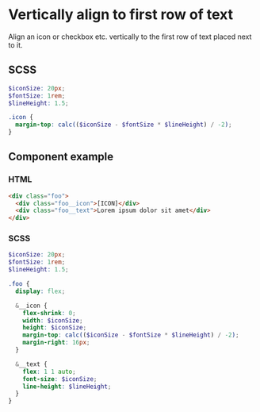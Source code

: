 # Vertically align to first row of text

Align an icon or checkbox etc. vertically to the first row of text placed next to it.

## SCSS

```scss
$iconSize: 20px;
$fontSize: 1rem;
$lineHeight: 1.5;

.icon {
  margin-top: calc(($iconSize - $fontSize * $lineHeight) / -2);
}
```

## Component example

### HTML

```html
<div class="foo">
  <div class="foo__icon">[ICON]</div>
  <div class="foo__text">Lorem ipsum dolor sit amet</div>
</div>
```

### SCSS

```scss
$iconSize: 20px;
$fontSize: 1rem;
$lineHeight: 1.5;

.foo {
  display: flex;

  &__icon {
    flex-shrink: 0;
    width: $iconSize;
    height: $iconSize;
    margin-top: calc(($iconSize - $fontSize * $lineHeight) / -2);
    margin-right: 16px;
  }

  &__text {
    flex: 1 1 auto;
    font-size: $iconSize;
    line-height: $lineHeight;
  }
}
```
